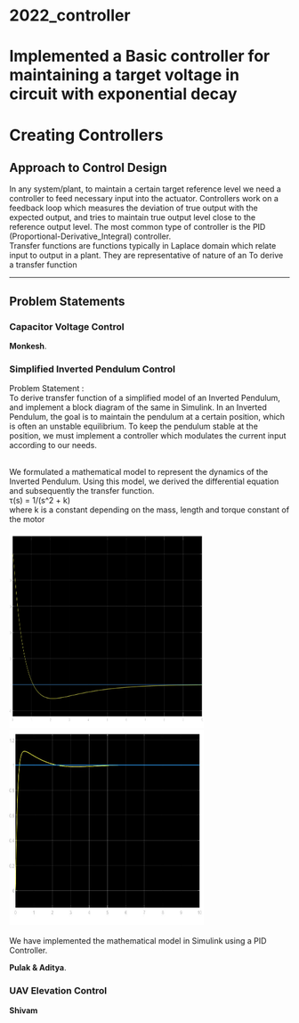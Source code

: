 # 2022_controller
Implemented a Basic controller for maintaining a target voltage in circuit with exponential decay
=======
# Creating Controllers


## Approach to Control Design

In any system/plant, to maintain a certain target reference level we need a controller to feed necessary input into the actuator. Controllers work on a feedback loop which measures the deviation of true output with the expected output, and tries to maintain true output level close to the reference output level. The most common type of controller is the PID (Proportional-Derivative_Integral) controller.
<br/>
Transfer functions are functions typically in Laplace domain which relate input to output in a plant. They are representative of nature of an 
To derive a transfer function

<!-- Mathematical modelling: 
understanding Transfer functions, need for controller. Explain all these and more here.
This must be done by Pulak, Monkesh, Shivam and Devesh together.

Make seperate folders for each problem statements, each folder name must match with the following topic names. -->

---

## Problem Statements

### Capacitor Voltage Control

 **Monkesh**.

### Simplified Inverted Pendulum Control

Problem Statement : 
<br/>
To derive transfer function of a simplified model of an Inverted Pendulum, and implement a block diagram of the same in Simulink.
In an Inverted Pendulum, the goal is to maintain the pendulum at a certain position, which is often an unstable equilibrium. To keep the pendulum stable at the position, we must implement a controller which modulates the current input according to our needs. 

<br/>
We formulated a mathematical model to represent the dynamics of the Inverted Pendulum. Using this model, we derived the differential equation and subsequently the transfer function.
<br/>
τ(s) = 1/(s^2 + k)
<br/>
where k is a constant depending on the mass, length and torque constant of the motor
<br/>
<br/>


<img src="./simplified_inverted_pendulum_control/PID_example.jpg" alt="Simulink Diagram" style="height: 350px; width:350px;"/>
<br/>
<img src="./simplified_inverted_pendulum_control/PID_example2.jpg" alt="Simulink Diagram" style="height: 350px; width:350px;"/>

<br/>
<br/>
We have implemented the mathematical model in Simulink using a PID Controller.


**Pulak & Aditya**.

### UAV Elevation Control

**Shivam**
